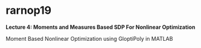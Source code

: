 # rarnop19
**Lecture 4: Moments and Measures Based SDP For Nonlinear Optimization**

Moment Based Nonlinear Optimization using GloptiPoly in MATLAB
